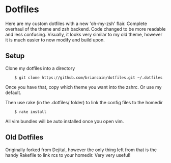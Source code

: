# Dotfiles

Here are my custom dotfiles with a new 'oh-my-zsh' flair. Complete overhaul of the theme and zsh backend. Code changed to be more readable and less confusing. Visually, it looks very similar to my old theme, however it is much easier to now modify and build upon.

## Setup

Clone my dotfiles into a directory

        $ git clone https://github.com/briancain/dotfiles.git ~/.dotfiles

Once you have that, copy which theme you want into the zshrc. Or use my default.

Then use rake (in the .dotfiles/ folder) to link the config files to the homedir

        $ rake install

All vim bundles will be auto installed once you open vim.

## Old Dotfiles

Originally forked from Dejital, however the only thing left from that is the handy Rakefile to link rcs to your homedir. Very very useful!
